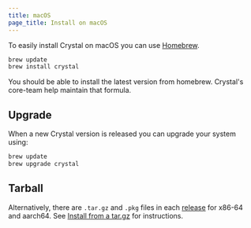 ```yaml
---
title: macOS
page_title: Install on macOS
---
```


To easily install Crystal on macOS you can use [Homebrew](http://brew.sh/).

```bash
brew update
brew install crystal
```

You should be able to install the latest version from homebrew. Crystal's core-team help maintain that formula.

## Upgrade

When a new Crystal version is released you can upgrade your system using:

```bash
brew update
brew upgrade crystal
```

## Tarball

Alternatively, there are `.tar.gz` and `.pkg` files in each [release](https://github.com/crystal-lang/crystal/releases)
for x86-64 and aarch64. See [Install from a tar.gz](/install/from_targz) for instructions.

